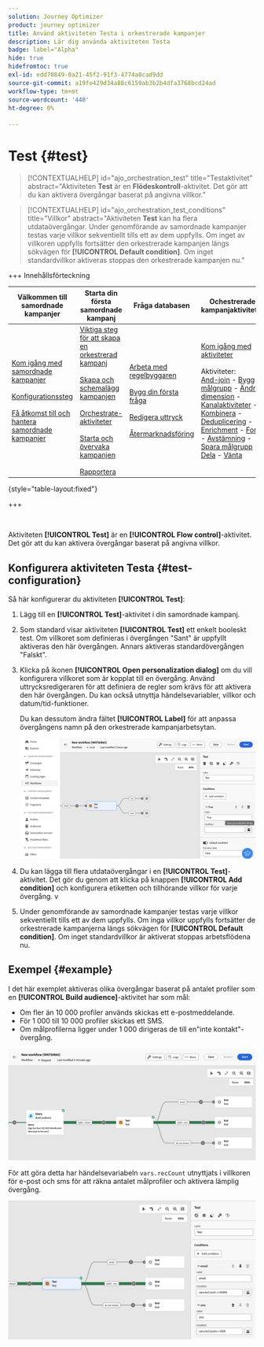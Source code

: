 ```yaml
---
solution: Journey Optimizer
product: journey optimizer
title: Använd aktiviteten Testa i orkestrerade kampanjer
description: Lär dig använda aktiviteten Testa
badge: label="Alpha"
hide: true
hidefromtoc: true
exl-id: edd70849-0a21-45f2-91f3-4774a0cad9dd
source-git-commit: a19fe429d34a88c6159ab3b2b4dfa3768bcd24ad
workflow-type: tm+mt
source-wordcount: '440'
ht-degree: 0%

---
```


# Test {#test}

>[!CONTEXTUALHELP]
>id="ajo_orchestration_test"
>title="Testaktivitet"
>abstract="Aktiviteten **Test** är en **Flödeskontroll**-aktivitet. Det gör att du kan aktivera övergångar baserat på angivna villkor."

>[!CONTEXTUALHELP]
>id="ajo_orchestration_test_conditions"
>title="Villkor"
>abstract="Aktiviteten **Test** kan ha flera utdataövergångar. Under genomförande av samordnade kampanjer testas varje villkor sekventiellt tills ett av dem uppfylls. Om inget av villkoren uppfylls fortsätter den orkestrerade kampanjen längs sökvägen för **[!UICONTROL Default condition]**. Om inget standardvillkor aktiveras stoppas den orkestrerade kampanjen nu."

+++ Innehållsförteckning

| Välkommen till samordnade kampanjer | Starta din första samordnade kampanj | Fråga databasen | Ochestrerade kampanjaktiviteter |
|---|---|---|---|
| [Kom igång med samordnade kampanjer](../gs-orchestrated-campaigns.md)<br/><br/>[Konfigurationssteg](../configuration-steps.md)<br/><br/>[Få åtkomst till och hantera samordnade kampanjer](../access-manage-orchestrated-campaigns.md) | [Viktiga steg för att skapa en orkestrerad kampanj](../gs-campaign-creation.md)<br/><br/>[Skapa och schemalägg kampanjen](../create-orchestrated-campaign.md)<br/><br/>[Orchestrate-aktiviteter](../orchestrate-activities.md)<br/><br/>[Starta och övervaka kampanjen](../start-monitor-campaigns.md)<br/><br/>[Rapportera](../reporting-campaigns.md) | [Arbeta med regelbyggaren](../orchestrated-rule-builder.md)<br/><br/>[Bygg din första fråga](../build-query.md)<br/><br/>[Redigera uttryck](../edit-expressions.md)<br/><br/>[Återmarknadsföring](../retarget.md) | [Kom igång med aktiviteter](about-activities.md)<br/><br/>Aktiviteter:<br/>[And-join](and-join.md) - [Bygg målgrupp](build-audience.md) - [Ändra dimension](change-dimension.md) - [Kanalaktiviteter](channels.md) - [Kombinera](combine.md) - [Deduplicering](deduplication.md) - [Enrichment](enrichment.md) - [Fork](fork.md)  - [Avstämning](reconciliation.md) - [Spara målgrupp](save-audience.md) - [Dela](split.md) - [Vänta](wait.md) |

{style="table-layout:fixed"}

+++


<br/>

Aktiviteten **[!UICONTROL Test]** är en **[!UICONTROL Flow control]**-aktivitet. Det gör att du kan aktivera övergångar baserat på angivna villkor.

## Konfigurera aktiviteten Testa {#test-configuration}

Så här konfigurerar du aktiviteten **[!UICONTROL Test]**:

1. Lägg till en **[!UICONTROL Test]**-aktivitet i din samordnade kampanj.

1. Som standard visar aktiviteten **[!UICONTROL Test]** ett enkelt booleskt test. Om villkoret som definieras i övergången &quot;Sant&quot; är uppfyllt aktiveras den här övergången. Annars aktiveras standardövergången &quot;Falskt&quot;.

1. Klicka på ikonen **[!UICONTROL Open personalization dialog]** om du vill konfigurera villkoret som är kopplat till en övergång. Använd uttrycksredigeraren för att definiera de regler som krävs för att aktivera den här övergången. Du kan också utnyttja händelsevariabler, villkor och datum/tid-funktioner.

   Du kan dessutom ändra fältet **[!UICONTROL Label]** för att anpassa övergångens namn på den orkestrerade kampanjarbetsytan.

   ![](../assets/workflow-test-default.png)

1. Du kan lägga till flera utdataövergångar i en **[!UICONTROL Test]**-aktivitet. Det gör du genom att klicka på knappen **[!UICONTROL Add condition]** och konfigurera etiketten och tillhörande villkor för varje övergång.
v
1. Under genomförande av samordnade kampanjer testas varje villkor sekventiellt tills ett av dem uppfylls. Om inga villkor uppfylls fortsätter de orkestrerade kampanjerna längs sökvägen för **[!UICONTROL Default condition]**. Om inget standardvillkor är aktiverat stoppas arbetsflödena nu.

## Exempel {#example}

I det här exemplet aktiveras olika övergångar baserat på antalet profiler som en **[!UICONTROL Build audience]**-aktivitet har som mål:

* Om fler än 10 000 profiler används skickas ett e-postmeddelande.
* För 1 000 till 10 000 profiler skickas ett SMS.
* Om målprofilerna ligger under 1 000 dirigeras de till en&quot;inte kontakt&quot;-övergång.

![](../assets/workflow-test-example.png)

För att göra detta har händelsevariabeln `vars.recCount` utnyttjats i villkoren för e-post och sms för att räkna antalet målprofiler och aktivera lämplig övergång.

![](../assets/workflow-test-example-config.png)
